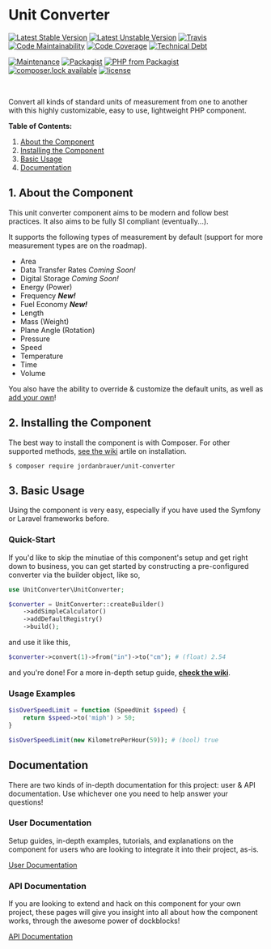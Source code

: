 # Unit Converter

[![Latest Stable Version](https://poser.pugx.org/jordanbrauer/unit-converter/version?format=flat-square)](https://packagist.org/packages/jordanbrauer/unit-converter)
[![Latest Unstable Version](https://poser.pugx.org/jordanbrauer/unit-converter/v/unstable?format=flat-square)](//packagist.org/packages/jordanbrauer/unit-converter)
[![Travis](https://img.shields.io/travis/jordanbrauer/unit-converter.svg?style=flat-square)](https://travis-ci.org/jordanbrauer/unit-converter)
[![Code Maintainability](https://img.shields.io/codeclimate/maintainability/jordanbrauer/unit-converter.svg?style=flat-square)](https://codeclimate.com/github/jordanbrauer/unit-converter)
[![Code Coverage](https://img.shields.io/codeclimate/coverage/jordanbrauer/unit-converter.svg?style=flat-square)](https://codeclimate.com/github/jordanbrauer/unit-converter)
[![Technical Debt](https://img.shields.io/codeclimate/tech-debt/jordanbrauer/unit-converter.svg?style=flat-square)](https://codeclimate.com/github/jordanbrauer/unit-converter/issues)

<!-- [![Maintainability](https://api.codeclimate.com/v1/badges/0b4639967df0b1578734/maintainability)](https://codeclimate.com/github/jordanbrauer/unit-converter/maintainability) -->
<!-- [![Test Coverage](https://api.codeclimate.com/v1/badges/0b4639967df0b1578734/test_coverage)](https://codeclimate.com/github/jordanbrauer/unit-converter/test_coverage) -->

[![Maintenance](https://img.shields.io/maintenance/yes/2018.svg?style=flat-square)](https://github.com/jordanbrauer/unit-converter)
[![Packagist](https://img.shields.io/packagist/dt/jordanbrauer/unit-converter.svg?style=flat-square)](https://packagist.org/packages/jordanbrauer/unit-converter)
[![PHP from Packagist](https://img.shields.io/packagist/php-v/jordanbrauer/unit-converter.svg?style=flat-square)](https://secure.php.net/releases/)
[![composer.lock available](https://poser.pugx.org/jordanbrauer/unit-converter/composerlock?format=flat-square)](https://packagist.org/packages/jordanbrauer/unit-converter)
[![license](https://img.shields.io/github/license/jordanbrauer/unit-converter.svg?style=flat-square)](https://github.com/jordanbrauer/unit-converter/blob/master/LICENSE)

<br />

Convert all kinds of standard units of measurement from one to another with this highly customizable, easy to use, lightweight PHP component.

**Table of Contents:**

1. [About the Component](#1-about-the-component)
2. [Installing the Component](#2-installing-the-component)
3. [Basic Usage](#3-basic-usage)
4. [Documentation](#4-documentation)

## 1. About the Component

This unit converter component aims to be modern and follow best practices. It also aims to be fully SI compliant (eventually...).

It supports the following types of measurement by default (support for more measurement types are on the roadmap).

- Area
- Data Transfer Rates _Coming Soon!_
- Digital Storage _Coming Soon!_
- Energy (Power)
- Frequency **_New!_**
- Fuel Economy **_New!_**
- Length
- Mass (Weight)
- Plane Angle (Rotation)
- Pressure
- Speed
- Temperature
- Time
- Volume

You also have the ability to override & customize the default units, as well as [add your own](https://github.com/jordanbrauer/unit-converter/wiki/Unit-Customization-&-Extension#adding-your-own-custom-units)!

## 2. Installing the Component

The best way to install the component is with Composer. For other supported methods, [see the wiki](https://github.com/jordanbrauer/unit-converter/wiki/Installing-the-Package) artile on installation.

```
$ composer require jordanbrauer/unit-converter
```

## 3. Basic Usage

Using the component is very easy, especially if you have used the Symfony or Laravel frameworks before.

### Quick-Start

If you'd like to skip the minutiae of this component's setup and get right down to business, you can get started by constructing a pre-configured converter via the builder object, like so,

```php
use UnitConverter\UnitConverter;

$converter = UnitConverter::createBuilder()
    ->addSimpleCalculator()
    ->addDefaultRegistry()
    ->build();
```

and use it like this,

```php
$converter->convert(1)->from("in")->to("cm"); # (float) 2.54
```

and you're done! For a more in-depth setup guide, [**check the wiki**](https://github.com/jordanbrauer/unit-converter/wiki).

### Usage Examples

```php
$isOverSpeedLimit = function (SpeedUnit $speed) {
    return $speed->to('miph') > 50;
}

$isOverSpeedLimit(new KilometrePerHour(59)); # (bool) true
```

## Documentation

There are two kinds of in-depth documentation for this project: user & API documentation. Use whichever one you need to help answer your questions!

### User Documentation

Setup guides, in-depth examples, tutorials, and explanations on the component for users who are looking to integrate it into their project, as-is.

[User Documentation](https://github.com/jordanbrauer/unit-converter/wiki)

### API Documentation

If you are looking to extend and hack on this component for your own project, these pages will give you insight into all about how the component works, through the awesome power of dockblocks!

[API Documentation](https://jordanbrauer.github.io/unit-converter/)
